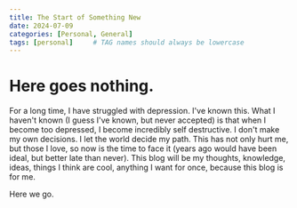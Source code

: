 ```yaml
---
title: The Start of Something New
date: 2024-07-09
categories: [Personal, General]
tags: [personal]     # TAG names should always be lowercase
---
```


# Here goes nothing.
For a long time, I have struggled with depression. I've known this. What I haven't known (I guess I've known, but never accepted) is that when I become too depressed, I become incredibly self destructive. I don't make my own decisions. I let the world decide my path. This has not only hurt me, but those I love, so now is the time to face it (years ago would have been ideal, but better late than never). This blog will be my thoughts, knowledge, ideas, things I think are cool, anything I want for once, because this blog is for me. 

Here we go.
